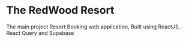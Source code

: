 # The RedWood Resort

The main project Resort Booking web application, Built using ReactJS, React Query and Supabase
